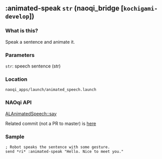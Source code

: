 ## :animated-speak `str` (naoqi_bridge [`kochigami-develop`])

### What is this?

Speak a sentence and animate it.  

### Parameters

`str`: speech sentence (str)

### Location

`naoqi_apps/launch/animated_speech.launch`  

### NAOqi API

[ALAnimatedSpeech::say](http://doc.aldebaran.com/2-5/naoqi/audio/alanimatedspeech-api.html#ALAnimatedSpeechProxy::say__ssCR)  

Related commit (not a PR to master) is [here](https://github.com/kochigami/naoqi_bridge/tree/add-animated-speak)

### Sample

```
; Robot speaks the sentence with some gesture.
send *ri* :animated-speak "Hello. Nice to meet you."
```
